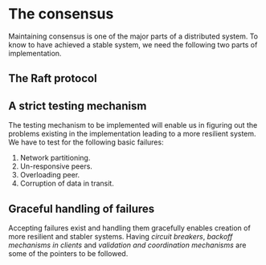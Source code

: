 # The consensus

Maintaining consensus is one of the major parts of a distributed system. To know to have achieved a stable system, we need the following two parts of implementation.

## The Raft protocol


## A strict testing mechanism

The testing mechanism to be implemented will enable us in figuring out the problems existing in the implementation leading to a more resilient system.
We have to test for the following basic failures:
1. Network partitioning.
2. Un-responsive peers.
3. Overloading peer.
4. Corruption of data in transit.

## Graceful handling of failures

Accepting failures exist and handling them gracefully enables creation of more resilient and stabler systems. Having _circuit breakers_, _backoff mechanisms in clients_ and _validation and coordination mechanisms_ are some of the pointers to be followed. 

